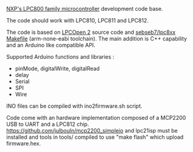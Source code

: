 [NXP's LPC800 family microcontroller](http://www.nxp.com/products/microcontrollers/cortex_m0_m0/lpc800/) development code base.

The code should work with LPC810, LPC811 and LPC812.

The code is based on [LPCOpen 2](http://www.lpcware.com/content/nxpfile/lpcopen-software-development-platform-lpc8xx-packages) source code and [sebseb7/lpc8xx Makefile](https://github.com/sebseb7/lpc8xx) (arm-none-eabi toolchain). The main addition is C++ capability and an Arduino like compatible API.

Supported Arduino functions and libraries :

* pinMode, digitalWrite, digitalRead
* delay
* Serial
* SPI
* Wire

INO files can be compiled with ino2firmware.sh script.

Code come with an hardware implementation composed of a MCP2200 USB to UART and a LPC812 chip.
https://github.com/julbouln/mcp2200_simpleio and lpc21isp must be installed and tools in tools/ compiled to use "make flash" which upload firmware.hex.